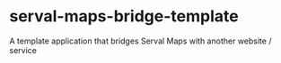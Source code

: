 serval-maps-bridge-template
===========================

A template application that bridges Serval Maps with another website / service
